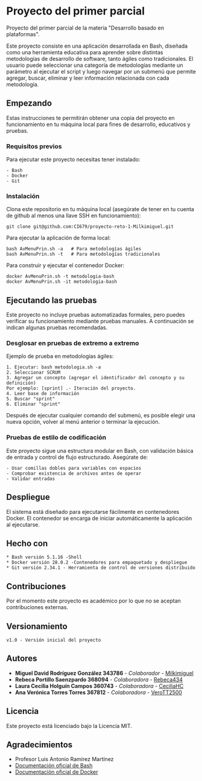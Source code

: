 # Proyecto del primer parcial

Proyecto del primer parcial de la materia "Desarrollo basado en plataformas".

Este proyecto consiste en una aplicación desarrollada en Bash, diseñada como una herramienta educativa para aprender sobre distintas metodologías de desarrollo de software, tanto ágiles como tradicionales. 
El usuario puede seleccionar una categoría de metodologías mediante un parámetro al ejecutar el script y luego navegar por un submenú que permite agregar, buscar, eliminar y leer información relacionada con cada metodología.

## Empezando

Estas instrucciones te permitirán obtener una copia del proyecto en funcionamiento en tu máquina local para fines de desarrollo, educativos y pruebas.

### Requisitos previos
Para ejecutar este proyecto necesitas tener instalado:

```
- Bash
- Docker
- Git
```

### Instalación

Clona este repositorio en tu máquina local (asegúrate de tener en tu cuenta de github al menos una llave SSH en funcionamiento):

```
git clone git@github.com:CI679/proyecto-reto-1-Milkimiguel.git
```

Para ejecutar la aplicación de forma local:

```
bash AvMenuPrin.sh -a   # Para metodologías ágiles
bash AvMenuPrin.sh -t   # Para metodologías tradicionales
```

Para construir y ejecutar el contenedor Docker:

```
docker AvMenuPrin.sh -t metodologia-bash
docker AvMenuPrin.sh -it metodologia-bash
```

## Ejecutando las pruebas

Este proyecto no incluye pruebas automatizadas formales, pero puedes verificar su funcionamiento mediante pruebas manuales. A continuación se indican algunas pruebas recomendadas.

### Desglosar en pruebas de extremo a extremo

Ejemplo de prueba en metodologías ágiles:

```
1. Ejecutar: bash metodologia.sh -a
2. Seleccionar SCRUM
3. Agregar un concepto (agregar el identificador del concepto y su definición)
Por ejemplo: [sprint] .- Iteración del proyecto.
4. Leer base de información
5. Buscar "sprint"
6. Eliminar "sprint"
```
Después de ejecutar cualquier comando del submenú, es posible elegir una nueva opción, volver al menú anterior o terminar la ejecución.

### Pruebas de estilo de codificación

Este proyecto sigue una estructura modular en Bash, con validación básica de entrada y control de flujo estructurado. Asegúrate de:

```
- Usar comillas dobles para variables con espacios
- Comprobar existencia de archivos antes de operar
- Validar entradas
```

## Despliegue

El sistema está diseñado para ejecutarse fácilmente en contenedores Docker. El contenedor se encarga de iniciar automáticamente la aplicación al ejecutarse.

## Hecho con

```
* Bash versión 5.1.16 -Shell
* Docker versión 28.0.2 -Contenedores para empaquetado y despliegue
* Git versión 2.34.1 - Herramienta de control de versiones distribuido
```

## Contribuciones

Por el momento este proyecto es académico por lo que no se aceptan contribuciones externas.

## Versionamiento

```
v1.0 - Versión inicial del proyecto
```

## Autores

* **Miguel David Rodríguez González 343786** - *Colaborador* - [Milkimiguel](https://github.com/Milkimiguel)
* **Rebeca Portillo Saenzpardo 368094** - *Colaboradora* - [Rebeca434](https://github.com/Rebeca434)
* **Laura Cecilia Holguín Campos 360743** - *Colaboradora* - [CeciliaHC](https://github.com/CeciliaHC)
* **Ana Verónica Torres Torres 367812** - *Colaboradora* - [VeroTT2500](https://github.com/VeroTT2500)

## Licencia

Este proyecto está licenciado bajo la Licencia MIT.

## Agradecimientos

* Profesor Luis Antonio Ramírez Martínez
* [Documentación oficial de Bash](https://www.gnu.org/software/bash/manual/bash.html)
* [Documentación oficial de Docker](https://docs.docker.com/)
